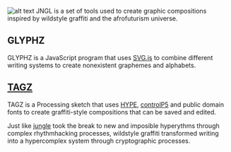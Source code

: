 ![alt text](https://i.imgur.com/TIibORb.png)
JNGL is a set of tools used to create graphic compositions inspired by wildstyle graffiti and the afrofuturism universe.

## GLYPHZ
GLYPHZ is a JavaScript program that uses [SVG.js](https://svgjs.com/docs/3.0/) to combine different writing systems to create nonexistent graphemes and alphabets.

## [TAGZ](/TAGZ)
TAGZ is a Processing sketch that uses [HYPE](https://www.hypeframework.com/), [controlP5](http://www.sojamo.de/libraries/controlP5/) and public domain fonts to create graffiti-style compositions that can be saved and edited.

Just like [jungle](https://www.youtube.com/watch?v=5cGvbsqghp4) took the break to new and imposible hyperythms through complex rhythmhacking processes, wildstyle graffiti transformed writing into a hypercomplex system through cryptographic processes.

